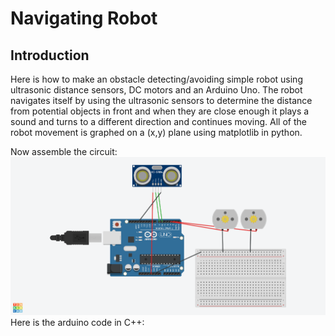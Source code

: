 # Navigating Robot 

## Introduction
Here is how to make an obstacle detecting/avoiding simple robot using ultrasonic distance sensors, DC motors and an Arduino Uno. The robot navigates itself by using the ultrasonic sensors to determine the distance from potential objects in front and when they are close enough it plays a sound and turns to a different direction and continues moving. All of the robot movement is graphed on a (x,y) plane using matplotlib in python.

Now assemble the circuit:
![](assets/circuit.png)
Here is the arduino code in C++:
